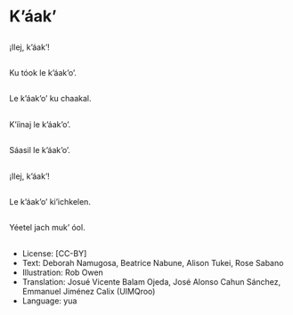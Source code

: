 # K’áak’

##
¡Ilej, k’áak’!

##
Ku tóok le k’áak’o’.

##
Le k’áak’o’ ku chaakal.

##
K’íinaj le k’áak’o’.

##
Sáasil le k’áak’o’.

##
¡Ilej, k’áak’!

##
Le k’áak’o’ ki’ichkelen.

##
Yéetel jach muk’ óol.

##
* License: [CC-BY]
* Text: Deborah Namugosa, Beatrice Nabune, Alison Tukei, Rose Sabano
* Illustration: Rob Owen
* Translation: Josué Vicente Balam Ojeda, José Alonso Cahun Sánchez, Emmanuel Jiménez Calix (UIMQroo)
* Language: yua
